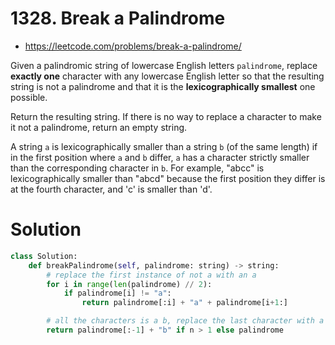# 1328. Break a Palindrome

- https://leetcode.com/problems/break-a-palindrome/

Given a palindromic string of lowercase English letters `palindrome`, replace **exactly one** character with any lowercase English letter so that the resulting string is not a palindrome and that it is the **lexicographically smallest** one possible.

Return the resulting string. If there is no way to replace a character to make it not a palindrome, return an empty string.

A string `a` is lexicographically smaller than a string `b` (of the same length) if in the first position where `a` and `b` differ, `a` has a character strictly smaller than the corresponding character in `b`. For example, "abcc" is lexicographically smaller than "abcd" because the first position they differ is at the fourth character, and 'c' is smaller than 'd'.

# Solution

```python
class Solution:
    def breakPalindrome(self, palindrome: string) -> string:
        # replace the first instance of not a with an a
        for i in range(len(palindrome) // 2):
            if palindrome[i] != "a":
                return palindrome[:i] + "a" + palindrome[i+1:]

        # all the characters is a b, replace the last character with a b
        return palindrome[:-1] + "b" if n > 1 else palindrome
```
